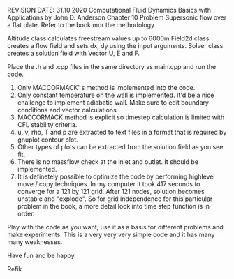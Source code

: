 REVISION DATE: 31.10.2020
Computational Fluid Dynamics Basics with Applications by John D. Anderson
Chapter 10 Problem
Supersonic flow over a flat plate.
Refer to the book mor the methodology.

Altitude class calculates freestream values up to 6000m
Field2d class creates a flow field and sets dx, dy using the input arguments.
Solver class creates a solution field with Vector U, E and F.

Place the .h and .cpp files in the same directory as main.cpp and run the code.

1. Only MACCORMACK' s method is implemented into the code.
2. Only constant temperature on the wall is implemented. It'd be a nice challenge to implement adiabatic wall.
Make sure to edit boundary conditions and vector calculations.
3. MACCORMACK method is explicit so timestep calculation is limited with CFL stability criteria.
4. u, v, rho, T and p are extracted to text files in a format that is required by gnuplot contour plot.
5. Other types of plots can be extracted from the solution field as you see fit.
6. There is no massflow check at the inlet and outlet. It should be implemented.
7. It is definetely possible to optimize the code by performing highlevel move / copy techniques. In my computer it took 417 seconds to converge for a 121 by 121 grid.
After 121 nodes, solution becomes unstable and "explode". So for grid independence for this particular problem in the book, a more detail look into time step function is in order.

Play with the code as you want, use it as a basis for different problems and make experiments.
This is a very very very simple code and it has many many weaknesses.

Have fun and be happy.

Refik
